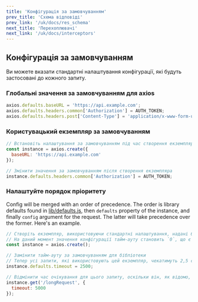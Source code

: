 ```yaml
---
title: 'Конфігурація за замовчуванням'
prev_title: 'Схема відповіді'
prev_link: '/uk/docs/res_schema'
next_title: 'Перехоплювачі'
next_link: '/uk/docs/interceptors'
---
```


## Конфігурація за замовчуванням

Ви можете вказати стандартні налаштування конфігурації, які будуть застосовані до кожного запиту.

### Глобальні значення за замовчуванням для axios

```js
axios.defaults.baseURL = 'https://api.example.com';
axios.defaults.headers.common['Authorization'] = AUTH_TOKEN;
axios.defaults.headers.post['Content-Type'] = 'application/x-www-form-urlencoded';
```

### Користувацький екземпляр за замовчуванням

```js
// Встановіть налаштування за замовчуванням під час створення екземпляра
const instance = axios.create({
  baseURL: 'https://api.example.com'
});

// Змінити значення за замовчуванням після створення екземпляра
instance.defaults.headers.common['Authorization'] = AUTH_TOKEN;
```

### Налаштуйте порядок пріоритету

Config will be merged with an order of precedence. The order is library defaults found in [lib/defaults.js](https://github.com/axios/axios/blob/master/lib/defaults.js#L28), then `defaults` property of the instance, and finally `config` argument for the request. The latter will take precedence over the former. Here's an example.

```js
// Створіть екземпляр, використовуючи стандартні налаштування, надані бібліотекою
// На даний момент значення конфігурації тайм-ауту становить `0`, що є стандартним для бібліотеки
const instance = axios.create();

// Замінити тайм-ауту за замовчуванням для бібліотеки
// Тепер усі запити, які використовують цей екземпляр, чекатимуть 2,5 секунди, перш ніж закінчиться тайм-ауту
instance.defaults.timeout = 2500;

// Відмінити час очікування для цього запиту, оскільки він, як відомо, займає багато часу
instance.get('/longRequest', {
  timeout: 5000
});
```

